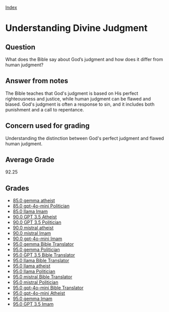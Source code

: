 
[Index](../index.md)
# Understanding Divine Judgment
## Question
What does the Bible say about God’s judgment and how does it differ from human judgment?

## Answer from notes
The Bible teaches that God's judgment is based on His perfect righteousness and justice, while human judgment can be flawed and biased. God's judgment is often a response to sin, and it includes both punishment and a call to repentance.

## Concern used for grading
Understanding the distinction between God's perfect judgment and flawed human judgment.

## Average Grade
92.25

## Grades
 * [85.0 gemma atheist](../answers/gemma_atheist/Understanding_Divine_Judgment.md)
 * [85.0 gpt-4o-mini Politician](../answers/gpt-4o-mini_Politician/Understanding_Divine_Judgment.md)
 * [85.0 llama Imam](../answers/llama_Imam/Understanding_Divine_Judgment.md)
 * [90.0 GPT 3.5 Atheist](../answers/GPT_3.5_Atheist/Understanding_Divine_Judgment.md)
 * [90.0 GPT 3.5 Politician](../answers/GPT_3.5_Politician/Understanding_Divine_Judgment.md)
 * [90.0 mistral atheist](../answers/mistral_atheist/Understanding_Divine_Judgment.md)
 * [90.0 mistral Imam](../answers/mistral_Imam/Understanding_Divine_Judgment.md)
 * [90.0 gpt-4o-mini Imam](../answers/gpt-4o-mini_Imam/Understanding_Divine_Judgment.md)
 * [95.0 gemma Bible Translator](../answers/gemma_Bible_Translator/Understanding_Divine_Judgment.md)
 * [95.0 gemma Politician](../answers/gemma_Politician/Understanding_Divine_Judgment.md)
 * [95.0 GPT 3.5 Bible Translator](../answers/GPT_3.5_Bible_Translator/Understanding_Divine_Judgment.md)
 * [95.0 llama Bible Translator](../answers/llama_Bible_Translator/Understanding_Divine_Judgment.md)
 * [95.0 llama atheist](../answers/llama_atheist/Understanding_Divine_Judgment.md)
 * [95.0 llama Politician](../answers/llama_Politician/Understanding_Divine_Judgment.md)
 * [95.0 mistral Bible Translator](../answers/mistral_Bible_Translator/Understanding_Divine_Judgment.md)
 * [95.0 mistral Politician](../answers/mistral_Politician/Understanding_Divine_Judgment.md)
 * [95.0 gpt-4o-mini Bible Translator](../answers/gpt-4o-mini_Bible_Translator/Understanding_Divine_Judgment.md)
 * [95.0 gpt-4o-mini Atheist](../answers/gpt-4o-mini_Atheist/Understanding_Divine_Judgment.md)
 * [95.0 gemma Imam](../answers/gemma_Imam/Understanding_Divine_Judgment.md)
 * [95.0 GPT 3.5 Imam](../answers/GPT_3.5_Imam/Understanding_Divine_Judgment.md)
